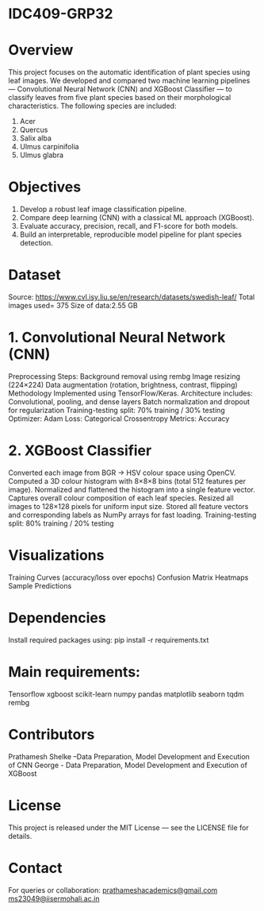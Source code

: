 # IDC409-GRP32
# Overview
This project focuses on the automatic identification of plant species using leaf images.
We developed and compared two machine learning pipelines — Convolutional Neural Network (CNN) and XGBoost Classifier — to classify leaves from five plant species based on their morphological characteristics.
The following species are included:
1.	Acer
2.	Quercus
3.	Salix alba
4.	Ulmus carpinifolia
5.	Ulmus glabra
# Objectives
1. Develop a robust leaf image classification pipeline.
2. Compare deep learning (CNN) with a classical ML approach (XGBoost).
3. Evaluate accuracy, precision, recall, and F1-score for both models.
4. Build an interpretable, reproducible model pipeline for plant species detection.
# Dataset
Source: https://www.cvl.isy.liu.se/en/research/datasets/swedish-leaf/
Total images used= 375
Size of data:2.55 GB
# 1. Convolutional Neural Network (CNN)
Preprocessing Steps:
Background removal using rembg
Image resizing (224×224)
Data augmentation (rotation, brightness, contrast, flipping)
Methodology
Implemented using TensorFlow/Keras.
Architecture includes:
Convolutional, pooling, and dense layers
Batch normalization and dropout for regularization
Training-testing split: 70% training / 30% testing
Optimizer: Adam
Loss: Categorical Crossentropy
Metrics: Accuracy
# 2. XGBoost Classifier
Converted each image from BGR → HSV colour space using OpenCV.
Computed a 3D colour histogram with 8×8×8 bins (total 512 features per image).
Normalized and flattened the histogram into a single feature vector.
Captures overall colour composition of each leaf species.
Resized all images to 128×128 pixels for uniform input size.
Stored all feature vectors and corresponding labels as NumPy arrays for fast loading.
Training-testing split: 80% training / 20% testing
# Visualizations
Training Curves (accuracy/loss over epochs)
Confusion Matrix Heatmaps
Sample Predictions
# Dependencies
Install required packages using:
pip install -r requirements.txt
# Main requirements:
Tensorflow
xgboost
scikit-learn
numpy
pandas
matplotlib
seaborn
tqdm
rembg
# Contributors
Prathamesh Shelke –Data Preparation, Model Development and Execution of CNN
George - Data Preparation, Model Development and Execution of XGBoost
# License
This project is released under the MIT License — see the LICENSE file for details.
# Contact
For queries or collaboration: 
prathameshacademics@gmail.com 
ms23049@iisermohali.ac.in
